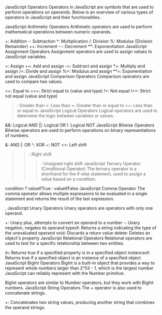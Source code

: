 
JavaScript Operators
Operators in JavaScript are symbols that are used to perform operations on operands. Below is an overview of various types of operators in JavaScript and their functionalities.

JavaScript Arithmetic Operators
Arithmetic operators are used to perform mathematical operations between numeric operands.

+: Addition
-: Subtraction
*: Multiplication
/: Division
%: Modulus (Division Remainder)
++: Increment
--: Decrement
**: Exponentiation
JavaScript Assignment Operators
Assignment operators are used to assign values to JavaScript variables.

=: Assign
+=: Add and assign
-=: Subtract and assign
*=: Multiply and assign
/=: Divide and assign
%=: Modulus and assign
**=: Exponentiation and assign
JavaScript Comparison Operators
Comparison operators are used to compare two values.

==: Equal to
===: Strict equal to (value and type)
!=: Not equal
!==: Strict not equal (value and type)
>: Greater than
<: Less than
>=: Greater than or equal to
<=: Less than or equal to
JavaScript Logical Operators
Logical operators are used to determine the logic between variables or values.

&&: Logical AND
||: Logical OR
!: Logical NOT
JavaScript Bitwise Operators
Bitwise operators are used to perform operations on binary representations of numbers.

&: AND
|: OR
^: XOR
~: NOT
<<: Left shift
>>: Right shift
>>>: Unsigned right shift
JavaScript Ternary Operator (Conditional Operator)
The ternary operator is a shorthand for the if-else statement, used to assign a value based on a condition.

condition ? valueIfTrue : valueIfFalse
JavaScript Comma Operator
The comma operator allows multiple expressions to be evaluated in a single statement and returns the result of the last expression.

,
JavaScript Unary Operators
Unary operators are operators with only one operand.

+: Unary plus, attempts to convert an operand to a number
-: Unary negation, negates its operand
typeof: Returns a string indicating the type of the unevaluated operand
void: Discards a return value
delete: Deletes an object's property
JavaScript Relational Operators
Relational operators are used to test for a specific relationship between two entities.

in: Returns true if a specified property is in a specified object
instanceof: Returns true if a specified object is an instance of a specified object
JavaScript BigInt Operators
BigInt is a built-in object that provides a way to represent whole numbers larger than 2^53 - 1, which is the largest number JavaScript can reliably represent with the Number primitive.

BigInt operators are similar to Number operators, but they work with BigInt numbers.
JavaScript String Operators
The + operator is also used to concatenate strings.

+: Concatenates two string values, producing another string that combines the operand strings.

